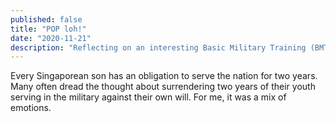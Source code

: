 ```yaml
---
published: false
title: "POP loh!"
date: "2020-11-21"
description: "Reflecting on an interesting Basic Military Training (BMT) experience"
---
```


Every Singaporean son has an obligation to serve the nation for two years. Many often dread the thought about
surrendering two years of their youth serving in the military against their own will. For me, it was a mix of emotions.




